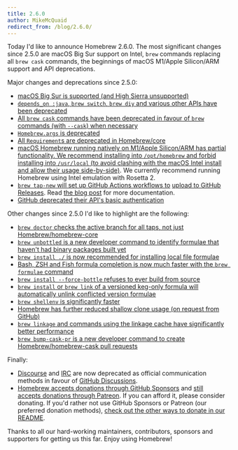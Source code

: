 ```yaml
---
title: 2.6.0
author: MikeMcQuaid
redirect_from: /blog/2.6.0/
---
```


Today I'd like to announce Homebrew 2.6.0. The most significant changes since 2.5.0 are macOS Big Sur support on Intel, `brew` commands replacing all `brew cask` commands, the beginnings of macOS M1/Apple Silicon/ARM support and API deprecations.

Major changes and deprecations since 2.5.0:

- [macOS Big Sur is supported (and High Sierra unsupported)](https://github.com/Homebrew/brew/pull/9054)
- [`depends_on :java`, `brew switch`, `brew diy` and various other APIs have been deprecated](https://github.com/Homebrew/brew/pull/9209)
- [All `brew cask` commands have been deprecated in favour of `brew` commands (with `--cask`) when necessary](https://github.com/Homebrew/brew/pull/8899)
- [`Homebrew.args` is deprecated](https://github.com/Homebrew/brew/pull/8795)
- [All `Requirement`s are deprecated in Homebrew/core](https://github.com/Homebrew/brew/pull/9052)
- [macOS Homebrew running natively on M1/Apple Silicon/ARM has partial functionality. We recommend installing into `/opt/homebrew` and forbid installing into `/usr/local` (to avoid clashing with the macOS Intel install and allow their usage side-by-side)](https://github.com/Homebrew/brew/pull/9117). We currently recommend running Homebrew using Intel emulation with Rosetta 2.
- [`brew tap-new` will set up GitHub Actions workflows to](https://github.com/Homebrew/brew/pull/8762) [upload to GitHub Releases](https://github.com/Homebrew/brew/pull/8410). Read [the blog post](https://brew.sh/2020/11/18/homebrew-tap-with-bottles-uploaded-to-github-releases/) for more documentation.
- [GitHub deprecated their API's basic authentication](https://github.com/Homebrew/brew/pull/8826)

Other changes since 2.5.0 I'd like to highlight are the following:

- [`brew doctor` checks the active branch for all taps, not just Homebrew/homebrew-core](https://github.com/Homebrew/brew/pull/9305)
- [`brew unbottled` is a new developer command to identify formulae that haven't had binary packages built yet](https://github.com/Homebrew/brew/pull/9308)
- [`brew install ./` is now recommended for installing local file formulae](https://github.com/Homebrew/brew/pull/9241)
- [Bash, ZSH and Fish formula completion is now much faster with the `brew formulae` command](https://github.com/Homebrew/brew/pull/8846)
- [`brew install --force-bottle` refuses to ever build from source](https://github.com/Homebrew/brew/pull/9064)
- [`brew install` or `brew link` of a versioned keg-only formula will automatically unlink conflicted version formulae](https://github.com/Homebrew/brew/pull/9009)
- [`brew shellenv` is significantly faster](https://github.com/Homebrew/brew/pull/8904)
- [Homebrew has further reduced shallow clone usage (on request from GitHub)](https://github.com/Homebrew/brew/pull/8883)
- [`brew linkage` and commands using the linkage cache have significantly better performance](https://github.com/Homebrew/brew/pull/8695)
- [`brew bump-cask-pr` is a new developer command to create Homebrew/homebrew-cask pull requests](https://github.com/Homebrew/brew/pull/7986)

Finally:

- [Discourse](https://github.com/Homebrew/brew/pull/9144) and [IRC](https://github.com/Homebrew/brew/pull/8981) are now deprecated as official communication methods in favour of [GitHub Discussions](https://github.com/Homebrew/brew/pull/8802).
- [Homebrew accepts donations through GitHub Sponsors](https://github.com/sponsors/Homebrew) and [still accepts donations through Patreon](https://www.patreon.com/homebrew). If you can afford it, please consider donating. If you'd rather not use GitHub Sponsors or Patreon (our preferred donation methods), [check out the other ways to donate in our README](https://github.com/homebrew/brew/#donations).

Thanks to all our hard-working maintainers, contributors, sponsors and supporters for getting us this far. Enjoy using Homebrew!
